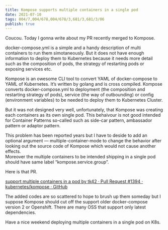 ```yaml
---
title: Kompose supports multiple containers in a single pod
date: 2021-07-10
tags: 004/7,004/678,004/678/3,681/3,681/3/06
publish: true
---
```

Coucou. Today I gonna write about my PR recently merged to Kompose.

docker-compose.yml is a simple and a handy description of multi containers to run them simotaneously. But it does not have enough information to deploy them to Kubernetes because it needs more detail such as the composition of pods, the strategy of restarting pods or exposing services etc.

Kompose is an owesome CLI tool to convert YAML of docker-compose to YAML of Kubernetes. It’s written by golang and is cross compiled. Kompose converts docker-compose.yml to deployment (the composition and restarting strategy of pods), service (the way of outbounding) or config (environment variables) to be needed to deploy them to Kubernetes Cluster.

But it was not designed very well, unfortunately, that Kompose was creating each containers as its own single pod. This behaivour is not good intended for Container Patterns so-called such as side-car pattern, ambassador pattern or adaptor pattern.

This problem has been reported years but I have to deside to add an optional argument — multiple-container-mode to change the behavior after looking out the source code of Kompose which would not cause another effects.  
Moreover the multiple containers to be intended shipping in a single pod should have same label “kompose.service.group”.

Here is that PR.

[support multiple containers in a pod by tk42 · Pull Request #1394 · kubernetes/kompose · GitHub](https://github.com/kubernetes/kompose/pull/1394?source=post_page-----20ce5313be1e--------------------------------)

The added codes are so scattered to hope to brush up them someday but I suppose Kompose should cut off the support older docker-compose version 2 or Openshift. There are many OSS that support only latest dependencies.

Have a nice weekend deploying multiple containers in a single pod on K8s.